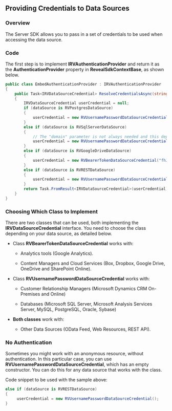 ## Providing Credentials to Data Sources

### Overview

The Server SDK allows you to pass in a set of credentials to be used
when accessing the data source.

### Code

The first step is to implement
__IRVAuthenticationProvider__
and return it as the
__AuthenticationProvider__
property in
__RevealSdkContextBase__,
as shown below.

``` csharp
public class EmbedAuthenticationProvider : IRVAuthenticationProvider
{
    public Task<IRVDataSourceCredential> ResolveCredentialsAsync(string userId, RVDashboardDataSource dataSource)
    {
        IRVDataSourceCredential userCredential = null;
        if (dataSource is RVPostgresDataSource)
        {
            userCredential = new RVUsernamePasswordDataSourceCredential("postgresuser", "password");
        }
        else if (dataSource is RVSqlServerDataSource)
        {
            // The "domain" parameter is not always needed and this depends on your SQL Server configuration. 
            userCredential = new RVUsernamePasswordDataSourceCredential("sqlserveruser", "password", "domain");
        }
        else if (dataSource is RVGoogleDriveDataSource)
        {
            userCredential = new RVBearerTokenDataSourceCredential("fhJhbUci0mJSUzi1nIiSint....", "user@company.com");
        }
        else if (dataSource is RVRESTDataSource)
        {
            userCredential = new RVUsernamePasswordDataSourceCredential(); // Anonymous
        }
        return Task.FromResult<IRVDataSourceCredential>(userCredential);
    }
}
```

### Choosing Which Class to Implement

There are two classes that can be used, both implementing the
__IRVDataSourceCredential__
interface. You need to choose the class depending on your data source,
as detailed below.

  - Class
    __RVBearerTokenDataSourceCredential__
    works with:

      - Analytics tools (Google Analytics).

      - Content Managers and Cloud Services (Box, Dropbox, Google Drive,
        OneDrive and SharePoint Online).

  - Class
    __RVUsernamePasswordDataSourceCredential__
    works with:

      - Customer Relationship Managers (Microsoft Dynamics CRM
        On-Premises and Online)

      - Databases (Microsoft SQL Server, Microsoft Analysis Services
        Server, MySQL, PostgreSQL, Oracle, Sybase)

  - **Both classes** work with:

      - Other Data Sources (OData Feed, Web Resources, REST API).

### No Authentication

Sometimes you might work with an anonymous resource, without
authentication. In this particular case, you can use
__RVUsernamePasswordDataSourceCredential__,
which has an empty constructor. You can do this for any data source that
works with the class.

Code snippet to be used with the sample above:

``` csharp
else if (dataSource is RVRESTDataSource)
{
     userCredential = new RVUsernamePasswordDataSourceCredential();
}
```
